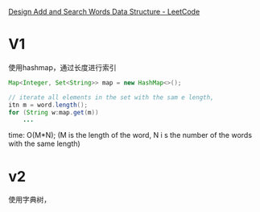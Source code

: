 [Design Add and Search Words Data Structure - LeetCode](https://leetcode.com/problems/design-add-and-search-words-data-structure/)

# V1
使用hashmap，通过长度进行索引
```java
Map<Integer, Set<String>> map = new HashMap<>();

// iterate all elements in the set with the sam e length,
itn m = word.length();
for (String w:map.get(m))
    ...
```
time: O(M*N); (M is the length of the word, N i s the number of the words with the same length)
# v2 
使用字典树，